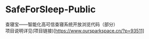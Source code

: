 # SafeForSleep-Public
查寝宝——智能化高可信查寝系统开放浏览代码（部分）  
项目说明详见(项目链接)[https://www.oursparkspace.cn/?p=93511]  
